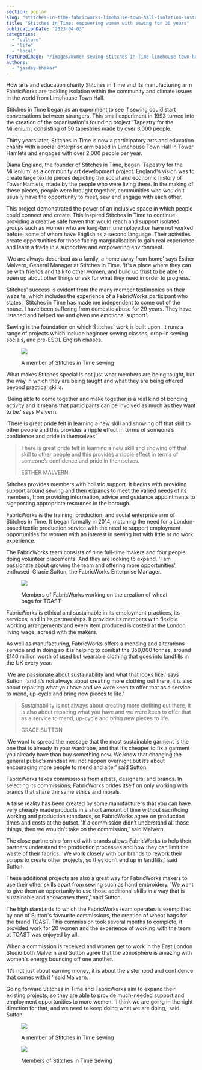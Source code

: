 ```yaml
---
section: poplar
slug: "stitches-in-time-fabricworks-limehouse-town-hall-isolation-sustainable-fashion"
title: "Stitches in Time: empowering women with sewing for 30 years"
publicationDate: "2023-04-03"
categories: 
  - "culture"
  - "life"
  - "local"
featuredImage: "/images/Women-sewing-Stitches-in-Time-limehouse-town-hall.jpg"
authors: 
  - "jasdev-bhakar"
---
```


How arts and education charity Stitches in Time and its manufacturing arm FabricWorks are tackling isolation within the community and climate issues in the world from Limehouse Town Hall.

Stitches in Time began as an experiment to see if sewing could start conversations between strangers. This small experiment in 1993 turned into the creation of the organisation's founding project 'Tapestry for the Millenium', consisting of 50 tapestries made by over 3,000 people.

Thirty years later, Stitches in Time is now a participatory arts and education charity with a social enterprise arm based in Limehouse Town Hall in Tower Hamlets and engages with over 2,000 people per year.

Diana England, the founder of Stitches in Time, began 'Tapestry for the Millenium' as a community art development project. England's vision was to create large textile pieces depicting the social and economic history of Tower Hamlets, made by the people who were living there. In the making of these pieces, people were brought together, communities who wouldn't usually have the opportunity to meet, sew and engage with each other. 

This project demonstrated the power of an inclusive space in which people could connect and create. This inspired Stitches in Time to continue providing a creative safe haven that would reach and support isolated groups such as women who are long-term unemployed or have not worked before, some of whom have English as a second language. Their activities create opportunities for those facing marginalisation to gain real experience and learn a trade in a supportive and empowering environment. 

'We are always described as a family, a home away from home' says Esther Malvern, General Manager at Stitches in Time. 'It's a place where they can be with friends and talk to other women, and build up trust to be able to open up about other things or ask for what they need in order to progress.'

Stitches' success is evident from the many member testimonies on their website, which includes the experience of a FabricWorks participant who states: 'Stitches in Time has made me independent to come out of the house. I have been suffering from domestic abuse for 29 years. They have listened and helped me and given me emotional support'.

Sewing is the foundation on which Stitches' work is built upon. It runs a range of projects which include beginner sewing classes, drop-in sewing socials, and pre-ESOL English classes.

<figure>

![](/images/Woman-Sewing-2-final--1024x683.jpg)

<figcaption>

A member of Stitches in Time sewing

</figcaption>

</figure>

What makes Stitches special is not just what members are being taught, but the way in which they are being taught and what they are being offered beyond practical skills.

'Being able to come together and make together is a real kind of bonding activity and it means that participants can be involved as much as they want to be.' says Malvern.

'There is great pride felt in learning a new skill and showing off that skill to other people and this provides a ripple effect in terms of someone’s confidence and pride in themselves.'

> There is great pride felt in learning a new skill and showing off that skill to other people and this provides a ripple effect in terms of someone’s confidence and pride in themselves.
> 
> ESTHER MALVERN

Stitches provides members with holistic support. It begins with providing support around sewing and then expands to meet the varied needs of its members, from providing information, advice and guidance appointments to signposting appropriate resources in the borough.

FabricWorks is the training, production, and social enterprise arm of Stitches in Time. It began formally in 2014, matching the need for a London-based textile production service with the need to support employment opportunities for women with an interest in sewing but with little or no work experience.

The FabricWorks team consists of nine full-time makers and four people doing volunteer placements. And they are looking to expand. 'I am passionate about growing the team and offering more opportunities', enthused  Gracie Sutton, the FabricWorks Enterprise Manager.  

<figure>

![](/images/Woman-working-on-the-TOAST-commission-final--1024x683.jpg)

<figcaption>

Members of FabricWorks working on the creation of wheat bags for TOAST

</figcaption>

</figure>

FabricWorks is ethical and sustainable in its employment practices, its services, and in its partnerships. It provides its members with flexible working arrangements and every item produced is costed at the London living wage, agreed with the makers.

As well as manufacturing, FabricWorks offers a mending and alterations service and in doing so it is helping to combat the 350,000 tonnes, around £140 million worth of used but wearable clothing that goes into landfills in the UK every year.

'We are passionate about sustainability and what that looks like,' says Sutton, 'and it’s not always about creating more clothing out there, it is also about repairing what you have and we were keen to offer that as a service to mend, up-cycle and bring new pieces to life.'

> Sustainability is not always about creating more clothing out there, it is also about repairing what you have and we were keen to offer that as a service to mend, up-cycle and bring new pieces to life.
> 
> GRACE SUTTON

'We want to spread the message that the most sustainable garment is the one that is already in your wardrobe, and that it’s cheaper to fix a garment you already have than buy something new. We know that changing the general public's mindset will not happen overnight but it’s about encouraging more people to mend and alter' said Sutton.

FabricWorks takes commissions from artists, designers, and brands. In selecting its commissions, FabricWorks prides itself on only working with brands that share the same ethics and morals. 

A false reality has been created by some manufacturers that you can have very cheaply made products in a short amount of time without sacrificing working and production standards, so FabricWorks agree on production times and costs at the outset. 'If a commission didn’t understand all those things, then we wouldn’t take on the commission,' said Malvern.

The close partnership formed with brands allows FabricWorks to help their partners understand the production processes and how they can limit the waste of their fabrics. 'We work closely with our brands to rework their scraps to create other projects, so they don’t end up in landfills,' said Sutton.

These additional projects are also a great way for FabricWorks makers to use their other skills apart from sewing such as hand embroidery. 'We want to give them an opportunity to use those additional skills in a way that is sustainable and showcases them,' said Sutton.

The high standards to which the FabricWorks team operates is exemplified by one of Sutton's favourite commissions, the creation of wheat bags for the brand TOAST. This commission took several months to complete, it provided work for 20 women and the experience of working with the team at TOAST was enjoyed by all.

When a commission is received and women get to work in the East London Studio both Malvern and Sutton agree that the atmosphere is amazing with women's energy bouncing off one another.

'It’s not just about earning money, it is about the sisterhood and confidence that comes with it ' said Malvern.

Going forward Stitches in Time and FabricWorks aim to expand their existing projects, so they are able to provide much-needed support and employment opportunities to more women. 'I think we are going in the right direction for that, and we need to keep doing what we are doing,' said Sutton.

<figure>

![](/images/Woman-Sewing-1-final--1024x683.jpg)

<figcaption>

A member of Stitches in Time sewing

</figcaption>

</figure>

<figure>

![](/images/Women-sewing-3-final-1024x683.jpg)

<figcaption>

Members of Stitches in Time Sewing

</figcaption>

</figure>
